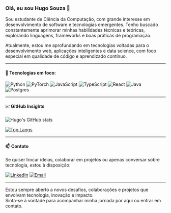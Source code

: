 ### Olá, eu sou Hugo Souza 👋

Sou estudante de Ciência da Computação, com grande interesse em desenvolvimento de software e tecnologias emergentes. Tenho buscado constantemente aprimorar minhas habilidades técnicas e teóricas, explorando linguagens, frameworks e boas práticas de programação.

Atualmente, estou me aprofundando em tecnologias voltadas para o desenvolvimento web, aplicações inteligentes e data science, com foco especial em qualidade de código e aprendizado contínuo.

---

#### 🚀 Tecnologias em foco:

![Python](https://img.shields.io/badge/Python-14354C?style=for-the-badge&logo=python&logoColor=white)
![PyTorch](https://img.shields.io/badge/PyTorch-%23EE4C2C.svg?style=for-the-badge&logo=PyTorch&logoColor=white)
![JavaScript](https://img.shields.io/badge/JavaScript-F7DF1E?style=for-the-badge&logo=javascript&logoColor=black)
![TypeScript](https://img.shields.io/badge/TypeScript-007ACC?style=for-the-badge&logo=typescript&logoColor=white)
![React](https://img.shields.io/badge/React-20232A?style=for-the-badge&logo=react&logoColor=61DAFB)
![Java](https://img.shields.io/badge/java-%23ED8B00.svg?style=for-the-badge&logo=openjdk&logoColor=white)
![Postgres](https://img.shields.io/badge/postgres-%23316192.svg?style=for-the-badge&logo=postgresql&logoColor=white)

---

#### 📈 GitHub Insights

![Hugo's GitHub stats](https://github-readme-stats.vercel.app/api?username=HugoDPSz&show_icons=true&theme=transparent&rank_icon=github)

[![Top Langs](https://github-readme-stats.vercel.app/api/top-langs/?username=HugoDPSz&layout=donut&theme=transparent)](https://github.com/HugoDPSz/github-readme-stats)

---

#### 📫 Contato

Se quiser trocar ideias, colaborar em projetos ou apenas conversar sobre tecnologia, estou à disposição:

[![LinkedIn](https://img.shields.io/badge/LinkedIn-0A66C2?style=for-the-badge&logo=linkedin&logoColor=white)](https://www.linkedin.com/in/hugo-souza-1987b835a)
[![Email](https://img.shields.io/badge/E--mail-D14836?style=for-the-badge&logo=gmail&logoColor=white)](mailto:hps.4002@email.com)

---

Estou sempre aberto a novos desafios, colaborações e projetos que envolvam tecnologia, inovação e impacto.  
Sinta-se à vontade para acompanhar minha jornada por aqui ou entrar em contato.
